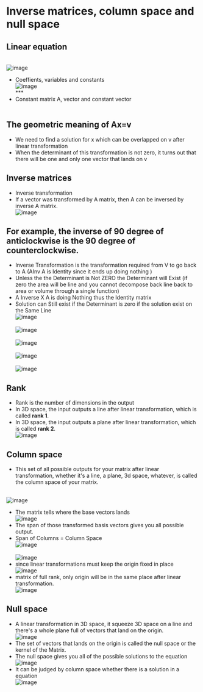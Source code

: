 # Inverse matrices, column space and null space
## Linear equation
<br>![image](https://github.com/yhlien1221/Linear-algebra/blob/main/3Blue1Brown/pic/7_1.png)<br/>
- Coeffients, variables and constants
<br>![image](https://github.com/yhlien1221/Linear-algebra/blob/main/3Blue1Brown/pic/7_2.png)<br/>***
- Constant matrix A, vector and constant vector
<br><br/>
## The geometric meaning of Ax=v
- We need to find a solution for x which can be overlapped on v after linear transformation
- When the determinant of this transformation is not zero, it turns out that there will be one and only one vector that lands on v
## Inverse matrices
- Inverse transformation
- If a vector was transformed by A matrix, then A can be inversed by inverse A matrix.
<br>![image](https://github.com/yhlien1221/Linear-algebra/blob/main/3Blue1Brown/pic/7_3.png)<br/>
## For example, the inverse of 90 degree of anticlockwise is the 90 degree of counterclockwise.
- Inverse Transformation is the transformation required from V to go back to A (AInv A is Identity since it ends up doing nothing )
- Unless the the Determinant is Not ZERO the Determinant will Exist (if zero the area will be line and you cannot decompose back line back to area or volume through a single function)
- A Inverse X A is doing Nothing thus the Identity matrix
- Solution can Still exist if the Determinant is zero if the solution exist on the Same Line
<br>![image](https://github.com/yhlien1221/Linear-algebra/blob/main/3Blue1Brown/pic/7_4.png)<br/>
<br>![image](https://github.com/yhlien1221/Linear-algebra/blob/main/3Blue1Brown/pic/7_5.png)<br/>
<br>![image](https://github.com/yhlien1221/Linear-algebra/blob/main/3Blue1Brown/pic/7_6.png)<br/>
<br>![image](https://github.com/yhlien1221/Linear-algebra/blob/main/3Blue1Brown/pic/7_7.png)<br/>
<br>![image](https://github.com/yhlien1221/Linear-algebra/blob/main/3Blue1Brown/pic/7_8.png)<br/>
## Rank
- Rank is the number of dimensions in the output
- In 3D space, the input outputs a line after linear transformation, which is called **rank 1**.
- In 3D space, the input outputs a plane after linear transformation, which is called **rank 2**.
<br>![image](https://github.com/yhlien1221/Linear-algebra/blob/main/3Blue1Brown/pic/7_9.png)<br/>

## Column space
- This set of all possible outputs for your matrix after linear transformation, whether it's a line, a plane, 3d space, whatever, is called the column space of your matrix.

<br>![image](https://github.com/yhlien1221/Linear-algebra/blob/main/3Blue1Brown/pic/7_10.png)<br/>
- The matrix tells where the base vectors lands
<br>![image](https://github.com/yhlien1221/Linear-algebra/blob/main/3Blue1Brown/pic/7_11.png)<br/>
- The span of those transformed basis vectors gives you all possible output.
- Span of Columns = Column Space
<br>![image](https://github.com/yhlien1221/Linear-algebra/blob/main/3Blue1Brown/pic/7_12.png)<br/>
<br>![image](https://github.com/yhlien1221/Linear-algebra/blob/main/3Blue1Brown/pic/7_13.png)<br/>
- since linear transformations must keep the origin fixed in place
<br>![image](https://github.com/yhlien1221/Linear-algebra/blob/main/3Blue1Brown/pic/7_14.png)<br/>
- matrix of full rank, only origin will be in the same place after linear transformation.
<br>![image](https://github.com/yhlien1221/Linear-algebra/blob/main/3Blue1Brown/pic/7_15.png)<br/>
## Null space
- A linear transformation in 3D space, it squeeze 3D space on a line and there's a whole plane full of vectors that land on the origin.
<br>![image](https://github.com/yhlien1221/Linear-algebra/blob/main/3Blue1Brown/pic/7_16.png)<br/>
- The set of vectors that lands on the origin is called the null space or the kernel of the Matrix.
- The null space gives you all of the possible solutions to the equation
<br>![image](https://github.com/yhlien1221/Linear-algebra/blob/main/3Blue1Brown/pic/7_17.png)<br/>
- It can be judged by column space whether there is a solution in a equation
<br>![image](https://github.com/yhlien1221/Linear-algebra/blob/main/3Blue1Brown/pic/7_18.png)<br/>





<!-- ref
https://www.jianshu.com/p/75cfb1f3c7ed
https://harshityadav95.medium.com/notes-essence-of-linear-algebra-7d5388b2a940
<br>![image](https://github.com/yhlien1221/Linear-algebra/blob/main/3Blue1Brown/pic/3_14.png)<br/>
<br>![image](https://github.com/yhlien1221/Linear-algebra/blob/main/3Blue1Brown/pic/3_15.png)<br/>
<br>![image](https://github.com/yhlien1221/Linear-algebra/blob/main/3Blue1Brown/pic/3_16.png)<br/>
-->